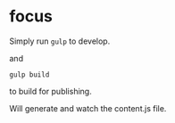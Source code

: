 # focus

Simply run ```gulp``` to develop.

and

```gulp build```

to build for publishing.

Will generate and watch the content.js file.
